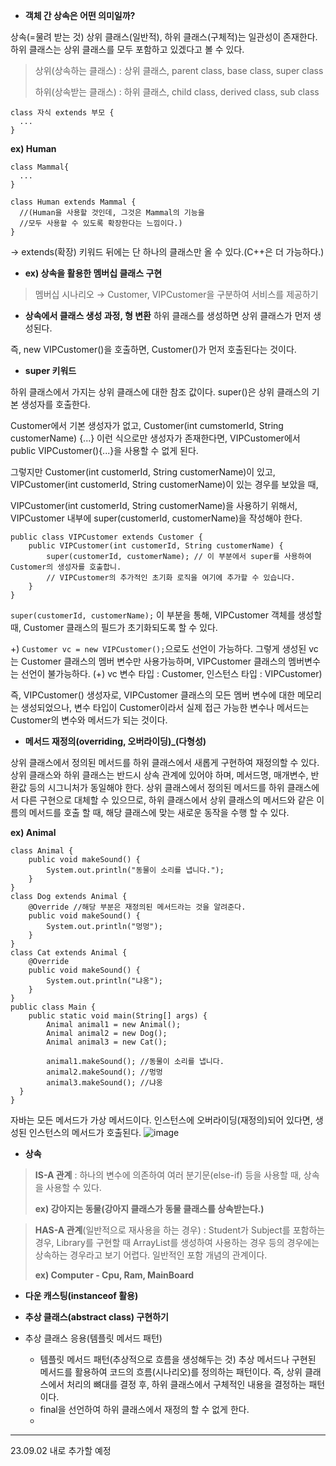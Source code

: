 - **객체 간 상속은 어떤 의미일까?**
  
상속(=물려 받는 것)
상위 클래스(일반적), 하위 클래스(구체적)는 일관성이 존재한다.
하위 클래스는 상위 클래스를 모두 포함하고 있겠다고 볼 수 있다.

>상위(상속하는 클래스) : 상위 클래스, parent class, base class, super class
>
>하위(상속받는 클래스) : 하위 클래스, child class, derived class, sub class
```
class 자식 extends 부모 {
  ...
}
```

**ex) Human**
```
class Mammal{
  ...
}
```
```
class Human extends Mammal {
  //(Human을 사용할 것인데, 그것은 Mammal의 기능을
  //모두 사용할 수 있도록 확장한다는 느낌이다.)
}
```
→ extends(확장) 키워드 뒤에는 단 하나의 클래스만 올 수 있다.(C++은 더 가능하다.)

- **ex) 상속을 활용한 멤버십 클래스 구현**
> 멤버십 시나리오 → Customer, VIPCustomer을 구분하여 서비스를 제공하기


- **상속에서 클래스 생성 과정, 형 변환**
하위 클래스를 생성하면 상위 클래스가 먼저 생성된다.

즉, new VIPCustomer()을 호출하면, Customer()가 먼저 호출된다는 것이다.

- **super 키워드**

하위 클래스에서 가지는 상위 클래스에 대한 참조 값이다. super()은 상위 클래스의 기본 생성자를 호출한다.

Customer에서 기본 생성자가 없고, Customer(int cumstomerId, String customerName) {...} 이런 식으로만 생성자가 존재한다면, 
VIPCustomer에서 public VIPCustomer(){...}을 사용할 수 없게 된다.

그렇지만 Customer(int customerId, String customerName)이 있고, VIPCustomer(int customerId, String customerName)이 있는 경우를 보았을 때,

VIPCustomer(int customerId, String customerName)을 사용하기 위해서, VIPCustomer 내부에 super(customerId, customerName)을 작성해야 한다.

```
public class VIPCustomer extends Customer {
    public VIPCustomer(int customerId, String customerName) {
        super(customerId, customerName); // 이 부분에서 super를 사용하여 Customer의 생성자를 호출합니.
        // VIPCustomer의 추가적인 초기화 로직을 여기에 추가할 수 있습니다.
    }
}
```

```super(customerId, customerName);``` 이 부분을 통해, VIPCustomer 객체를 생성할 때, Customer 클래스의
필드가 초기화되도록 할 수 있다.

+) ```Customer vc = new VIPCustomer();```으로도 선언이 가능하다. 그렇게 생성된 vc는 Customer 클래스의 멤버 변수만 사용가능하며, VIPCustomer 클래스의 멤버변수는 선언이 불가능하다.
(+) vc 변수 타입 : Customer, 인스턴스 타입 : VIPCustomer)

즉, VIPCustomer() 생성자로, VIPCustomer 클래스의 모든 멤버 변수에 대한 메모리는 생성되었으나, 변수 타입이 Customer이라서 실제 접근 가능한 변수나 메서드는 Customer의 변수와 메서드가 되는 것이다.


- **메서드 재정의(overriding, 오버라이딩)_(다형성)**

상위 클래스에서 정의된 메서드를 하위 클래스에서 새롭게 구현하여 재정의할 수 있다.
상위 클래스와 하위 클래스는 반드시 상속 관계에 있어야 하며, 메서드명, 매개변수, 반환값 등의 시그니처가 동일해야 한다.
상위 클래스에서 정의된 메서드를 하위 클래스에서 다른 구현으로 대체할 수 있으므로, 하위 클래스에서 상위 클래스의 메서드와 같은 이름의 메서드를 호출 할 때, 해당 클래스에 맞는 새로운 동작을 수행 할 수 있다.

**ex) Animal**
```
class Animal {
	public void makeSound() {
		System.out.println("동물이 소리를 냅니다.");
	}
}
class Dog extends Animal {
	@Override //해당 부분은 재정의된 메서드라는 것을 알려준다.
	public void makeSound() {
		System.out.println("멍멍");
	}
}
class Cat extends Animal {
	@Override
	public void makeSound() {
		System.out.println("냐옹");
	}
}
public class Main {
	public static void main(String[] args) {
		Animal animal1 = new Animal();
		Animal animal2 = new Dog();
		Animal animal3 = new Cat();

		animal1.makeSound(); //동물이 소리를 냅니다.
		animal2.makeSound(); //멍멍
		animal3.makeSound(); //냐옹
  }
}
```

자바는 모든 메서드가 가상 메서드이다. 인스턴스에 오버라이딩(재정의)되어 있다면, 생성된 인스턴스의 메서드가 호출된다.
![image](https://github.com/sonyrainy/TIL/assets/91364766/5011468d-e90b-480d-a4d6-20acc2d3bf21)

- **상속**
> **IS-A 관계** : 하나의 변수에 의존하여 여러 분기문(else-if) 등을 사용할 때, 상속을 사용할 수 있다.
>
>**ex) 강아지는 동물(강아지 클래스가 동물 클래스를 상속받는다.)**

> **HAS-A 관계**(일반적으로 재사용을 하는 경우) : Student가 Subject를 포함하는 경우, Library를 구현할 때 ArrayList를 생성하여 사용하는 경우 등의 경우에는 상속하는 경우라고 보기 어렵다. 일반적인 포함 개념의 관계이다.
>
>**ex) Computer - Cpu, Ram, MainBoard**


- **다운 캐스팅(instanceof 활용)**

- **추상 클래스(abstract class) 구현하기**


- 추상 클래스 응용(템플릿 메서드 패턴)
  - 템플릿 메서드 패턴(추상적으로 흐름을 생성해두는 것)
  추상 메서드나 구현된 메서드를 활용하여 코드의 흐름(시나리오)를 정의하는 패턴이다. 즉, 상위 클래스에서 처리의 뼈대를 결정 후, 하위 클래스에서 구체적인 내용을 결정하는 패턴이다.
  - final을 선언하여 하위 클래스에서 재정의 할 수 없게 한다.
  - 
  



---
23.09.02 내로 추가할 예정











